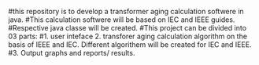 #this repository is to develop a transformer aging calculation softwere in java.
#This calculation softwere will be based on IEC and IEEE guides.
#Respective java classe will be created.
#This project can be divided into 03 parts:
#1. user inteface 2. transforer aging calculation algorithm on the basis of IEEE and IEC. Different algorithem will be created for IEC and IEEE.
#3. Output graphs and reports/ results.
